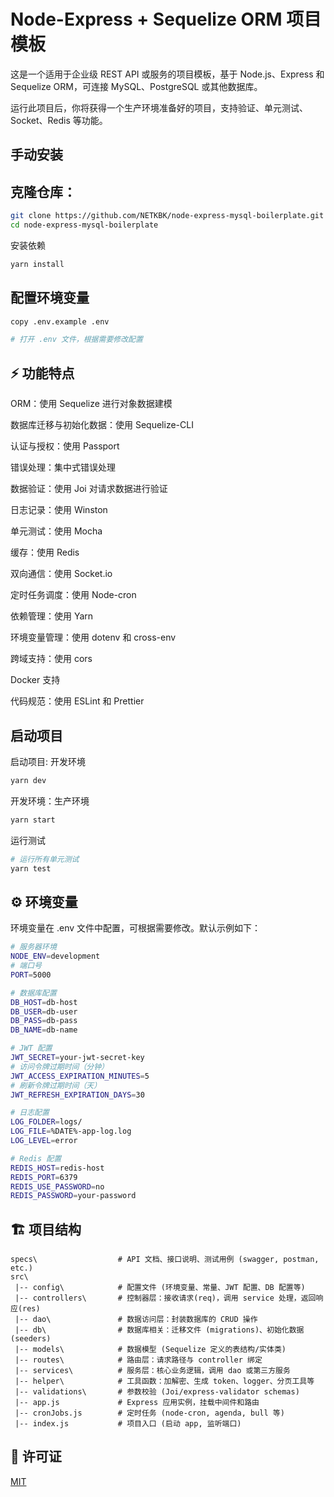 # Node-Express + Sequelize ORM 项目模板

这是一个适用于企业级 REST API 或服务的项目模板，基于 Node.js、Express 和 Sequelize ORM，可连接 MySQL、PostgreSQL 或其他数据库。

运行此项目后，你将获得一个生产环境准备好的项目，支持验证、单元测试、Socket、Redis 等功能。

## 手动安装

## 克隆仓库：

```bash
git clone https://github.com/NETKBK/node-express-mysql-boilerplate.git
cd node-express-mysql-boilerplate
```

安装依赖

```bash
yarn install
```

## 配置环境变量

```bash
copy .env.example .env

# 打开 .env 文件，根据需要修改配置
```


## ⚡ 功能特点

ORM：使用 Sequelize 进行对象数据建模

数据库迁移与初始化数据：使用 Sequelize-CLI

认证与授权：使用 Passport

错误处理：集中式错误处理

数据验证：使用 Joi 对请求数据进行验证

日志记录：使用 Winston

单元测试：使用 Mocha

缓存：使用 Redis

双向通信：使用 Socket.io

定时任务调度：使用 Node-cron

依赖管理：使用 Yarn

环境变量管理：使用 dotenv 和 cross-env

跨域支持：使用 cors

Docker 支持

代码规范：使用 ESLint 和 Prettier


## 启动项目

启动项目: 开发环境

```bash
yarn dev
```

开发环境：生产环境

```bash
yarn start
```

运行测试

```bash
# 运行所有单元测试
yarn test

```

## ⚙️ 环境变量
环境变量在 .env 文件中配置，可根据需要修改。默认示例如下：

```bash
# 服务器环境
NODE_ENV=development
# 端口号
PORT=5000

# 数据库配置
DB_HOST=db-host
DB_USER=db-user
DB_PASS=db-pass
DB_NAME=db-name

# JWT 配置
JWT_SECRET=your-jwt-secret-key
# 访问令牌过期时间（分钟）
JWT_ACCESS_EXPIRATION_MINUTES=5
# 刷新令牌过期时间（天）
JWT_REFRESH_EXPIRATION_DAYS=30

# 日志配置
LOG_FOLDER=logs/
LOG_FILE=%DATE%-app-log.log
LOG_LEVEL=error

# Redis 配置
REDIS_HOST=redis-host
REDIS_PORT=6379
REDIS_USE_PASSWORD=no
REDIS_PASSWORD=your-password

```

## 🏗️ 项目结构

```
specs\                  # API 文档、接口说明、测试用例 (swagger, postman, etc.)
src\
 |-- config\            # 配置文件 (环境变量、常量、JWT 配置、DB 配置等)
 |-- controllers\       # 控制器层：接收请求(req)，调用 service 处理，返回响应(res)
 |-- dao\               # 数据访问层：封装数据库的 CRUD 操作
 |-- db\                # 数据库相关：迁移文件 (migrations)、初始化数据 (seeders)
 |-- models\            # 数据模型 (Sequelize 定义的表结构/实体类)
 |-- routes\            # 路由层：请求路径与 controller 绑定
 |-- services\          # 服务层：核心业务逻辑，调用 dao 或第三方服务
 |-- helper\            # 工具函数：加解密、生成 token、logger、分页工具等
 |-- validations\       # 参数校验 (Joi/express-validator schemas)
 |-- app.js             # Express 应用实例，挂载中间件和路由
 |-- cronJobs.js        # 定时任务 (node-cron, agenda, bull 等)
 |-- index.js           # 项目入口 (启动 app, 监听端口)
```

## 📝 许可证

[MIT](LICENSE)
